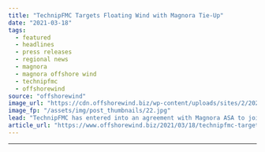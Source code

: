```yaml
---
title: "TechnipFMC Targets Floating Wind with Magnora Tie-Up"
date: "2021-03-18"
tags: 
  - featured
  - headlines
  - press releases
  - regional news
  - magnora
  - magnora offshore wind
  - technipfmc
  - offshorewind
source: "offshorewind"
image_url: "https://cdn.offshorewind.biz/wp-content/uploads/sites/2/2021/03/18091015/TechnipFMC-Targets-Floating-Wind-with-New-Joint-Venture.jpg"
image_fp: "/assets/img/post_thumbnails/22.jpg"
lead: "TechnipFMC has entered into an agreement with Magnora ASA to jointly pursue floating offshore"
article_url: "https://www.offshorewind.biz/2021/03/18/technipfmc-targets-floating-wind-with-magnora-tie-up/"
---
```


---

